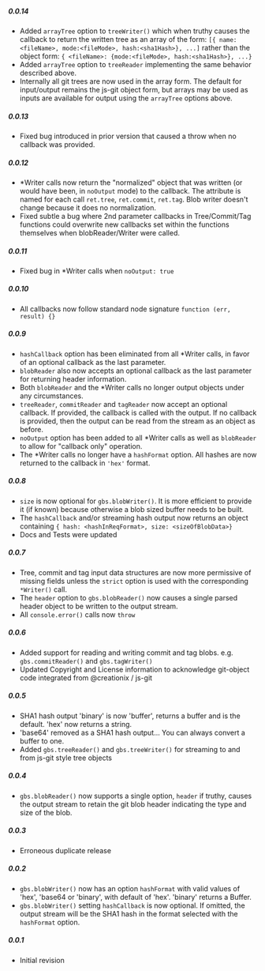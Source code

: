 ##### 0.0.14

* Added `arrayTree` option to `treeWriter()` which when truthy causes the callback to return the written tree as an array of the form: `[{ name:<fileName>, mode:<fileMode>, hash:<sha1Hash>}, ...]` rather than the object form: `{ <fileName>: {mode:<fileMode>, hash:<sha1Hash>}, ...}`
* Added `arrayTree` option to `treeReader` implementing the same behavior described above.
* Internally all git trees are now used in the array form. The default for input/output remains the js-git object form, but arrays may be used as inputs are available for output using the `arrayTree` options above.

##### 0.0.13

* Fixed bug introduced in prior version that caused a throw when no callback was provided.

##### 0.0.12

* \*Writer calls now return the "normalized" object that was written (or would have been, in `noOutput` mode) to the callback. The attribute is named for each call `ret.tree`, `ret.commit`, `ret.tag`. Blob writer doesn't change because it does no normalization.
* Fixed subtle a bug where 2nd parameter callbacks in Tree/Commit/Tag functions could overwrite new callbacks set within the functions themselves when blobReader/Writer were called.  

##### 0.0.11

* Fixed bug in \*Writer calls when `noOutput: true`

##### 0.0.10

* All callbacks now follow standard node signature `function (err, result) {}`

##### 0.0.9

* `hashCallback` option has been eliminated from all \*Writer calls, in favor of an optional callback as the last parameter.
* `blobReader` also now accepts an optional callback as the last parameter for returning header information.
* Both `blobReader` and the \*Writer calls no longer output objects under any circumstances.
* `treeReader`, `commitReader` and `tagReader` now accept an optional callback. If provided, the callback is called with the output. If no callback is provided, then the output can be read from the stream as an object as before.
* `noOutput` option has been added to all \*Writer calls as well as `blobReader` to allow for "callback only" operation.
* The \*Writer calls no longer have a `hashFormat` option. All hashes are now returned to the callback in `'hex'` format.

##### 0.0.8

* `size` is now optional for `gbs.blobWriter()`. It is more efficient to provide it (if known) because otherwise a blob sized buffer needs to be built.
* The `hashCallback` and/or streaming hash output now returns an object containing `{ hash: <hashInReqFormat>, size: <sizeOfBlobData>}`
* Docs and Tests were updated

##### 0.0.7

* Tree, commit and tag input data structures are now more permissive of missing fields unless the `strict` option is used with the corresponding `*Writer()` call.
* The `header` option to `gbs.blobReader()` now causes a single parsed header object to be written to the output stream.
* All `console.error()` calls now `throw`

##### 0.0.6

* Added support for reading and writing commit and tag blobs. e.g. `gbs.commitReader()` and `gbs.tagWriter()`
* Updated Copyright and License information to acknowledge git-object code integrated from @creationix / js-git

##### 0.0.5

* SHA1 hash output 'binary' is now 'buffer', returns a buffer and is the default. 'hex' now returns a string.
* 'base64' removed as a SHA1 hash output... You can always convert a buffer to one.
* Added `gbs.treeReader()` and `gbs.treeWriter()` for streaming to and from js-git style tree objects

##### 0.0.4

* `gbs.blobReader()` now supports a single option, `header` if truthy, causes the output stream to retain the git blob header indicating the type and size of the blob.

##### 0.0.3

* Erroneous duplicate release

##### 0.0.2

* `gbs.blobWriter()` now has an option `hashFormat` with valid values of 'hex', 'base64 or 'binary', with default of 'hex'.  'binary' returns a Buffer.
* `gbs.blobWriter()` setting `hashCallback` is now optional. If omitted, the output stream will be the SHA1 hash in the format selected with the `hashFormat` option.

##### 0.0.1

* Initial revision
